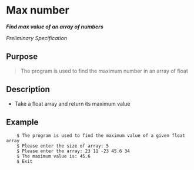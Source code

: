 
# Max number

***Find max value of an array of numbers***

*Preliminary Specification*

## Purpose
> The program is used to find the maximum number in an array of float

## Description
- Take a float array and return its maximum value

## Example
```
	$ The program is used to find the maximum value of a given float array
	$ Please enter the size of array: 5
	$ Please enter the array: 23 11 -23 45.6 34
	$ The maximum value is: 45.6
	$ Exit
```
